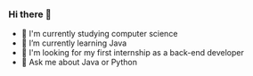 ### Hi there 👋

- 🔭 I'm currently studying computer science
- 🌱 I’m currently learning Java
- 🤔 I'm looking for my first internship as a back-end developer
- 💬 Ask me about Java or Python
